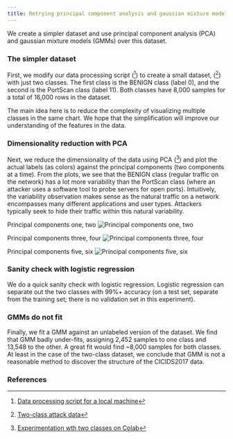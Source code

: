 ```yaml
---
title: Retrying principal component analysis and gaussian mixture models
---
```

We create a simpler dataset and use principal component analysis (PCA) and gaussian mixture models (GMMs) over this dataset.

### The simpler dataset
First, we modify our data processing script ([^scripts1]) to create a small dataset, ([^data3]) with just two classes. The first class is the BENIGN class (label 0), and the second is the PortScan class (label 11). Both classes have 8,000 samples for a total of 16,000 rows in the dataset.

The main idea here is to reduce the complexity of visualizing multiple classes in the same chart. We hope that the simplification will improve our understanding of the features in the data.
 
### Dimensionality reduction with PCA
Next, we reduce the dimensionality of the data using PCA ([^colab6]) and plot the actual labels (as colors) against the principal components (two components at a time). From the plots, we see that the BENIGN class (regular traffic on the network) has a lot more variability than the PortScan class (where an attacker uses a software tool to probe servers for open ports). Intuitively, the variability observation makes sense as the natural traffic on a network encompasses many different applications and user types. Attackers typically seek to hide their traffic within this natural variability.

Principal components one, two
![Principal components one, two](/CICIDS/assets/images/2020-11-17-twoclass-1.png)

Principal components three, four
![Principal components three, four](/CICIDS/assets/images/2020-11-17-twoclass-2.png)

Principal components five, six
![Principal components five, six](/CICIDS/assets/images/2020-11-17-twoclass-3.png)

### Sanity check with logistic regression
We do a quick sanity check with logistic regression. Logistic regression can separate out the two classes with 99%+ accuracy (on a test set, separate from the training set; there is no validation set in this experiment).

### GMMs do not fit
Finally, we fit a GMM against an unlabeled version of the dataset. We find that GMM badly under-fits, assigning 2,452 samples to one class and 13,548 to the other. A great fit would find ~8,000 samples for both classes. At least in the case of the two-class dataset, we conclude that GMM is not a reasonable method to discover the structure of the CICIDS2017 data.

### References
[^scripts1]: [Data processing script for a local machine](https://github.com/r-dube/CICIDS/blob/main/scripts/ids_utils.py)
[^data3]: [Two-class attack data](https://github.com/r-dube/CICIDS/blob/main/MachineLearningCVE/processed/twoclass-cicids2017.csv)
[^colab6]: [Experimentation wth two classes on Colab](https://github.com/r-dube/CICIDS/blob/main/ids_twoclass.ipynb)
